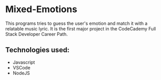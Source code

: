 # Mixed-Emotions

This programs tries to guess the user's emotion and match it with a relatable music lyric. It is the first major project in the CodeCademy Full Stack Developer Career Path.

## Technologies used:
* Javascript
* VSCode
* NodeJS

